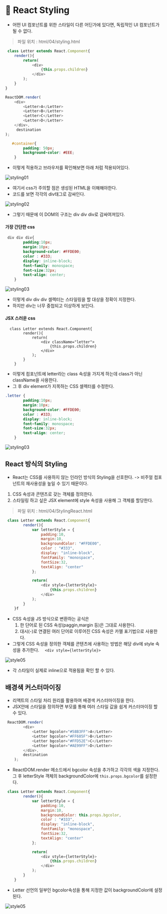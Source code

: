# 👔 React Styling

- 어떤 UI 컴포넌트를 위한 스타일이 다른 어딘가에 있다면, 독립적인 UI 컴포넌트가 될 수 없다.

> 파일 위치 : html/04/styling.html

```js
 class Letter extends React.Component{
    render(){
        return(
            <div>
                {this.props.children}
            </div>
        );
    }
}

ReactDOM.render(
    <div>
        <Letter>A</Letter>
        <Letter>B</Letter>
        <Letter>C</Letter>
        <Letter>D</Letter>
    </div>,
     destination
);
```
```css
   #container{
        padding: 50px;
        background-color: #EEE;
    }
```
- 이렇게 적용하고 브라우저를 확인해보면 아래 처럼 적용되어있다.

![styling01](../image/ReactStyling/styling01.png)

- 여기서 css가 주의할 점은 생성된 HTML을 이해해야한다.
- 코드를 보면 각각의 div태그로 감싸인다. 

![styling02](../image/ReactStyling/styling02.png)

- 그렇기 때문에 이 DOM의 구조는 div div div로 감싸여져있다.

#### 가장 간단한 css 
```css
 div div div{
        padding:10px;
        margin:10px;
        background-color: #FFDE00;
        color : #333;
        display: inline-block;
        font-family: monospace;
        font-size:32px;
        text-align: center;
    }
```
![styling03](../image/ReactStyling/styling03.png)

- 이렇게 div div div 셀렉터는 스타일링을 할 대상을 정확이 지정한다.
- 하지만 div는 너무 중첩되고 이상하게 보인다.

#### JSX 스러운 css
```JS
  class Letter extends React.Component{
        render(){
            return(
                <div className="letter">
                    {this.props.children}
                </div>
            );
        }
    }
```
- 이렇게 컴포넌트에 letter라는 class 속성을 가지게 하는데 class가 아닌 className을 사용한다.
- 그 후 div element가 지목하는 CSS 셀렉터를 수정한다.
```CSS
.letter {
        padding:10px;
        margin:10px;
        background-color: #FFDE00;
        color : #333;
        display: inline-block;
        font-family: monospace;
        font-size:32px;
        text-align: center;
    }
```
![styling03](../image/ReactStyling/styling04.png)

## React 방식의 Styling
- React는 CSS를 사용하지 않는 인라인 방식의 Styling을 선호한다.
-> 비주얼 컴포넌트의 재사용성을 높일 수 있기 때문이다.

1. CSS 속성과 콘텐츠로 갖는 객체를 정의한다.
2. 스타일링 하고 싶은 JSX element에 style 속성을 사용해 그 객체를 할당한다.

> 파일 위치 : html/04/StylingReact.html

```js
 class Letter extends React.Component{
        render(){
            var letterStyle = {
                padding:10,
                margin:10,
                backgroundColor: "#FFDE00",
                color : "#333",
                display: "inline-block",
                fontFamily: "monospace",
                fontSize:32,
                textAlign: "center"
            };

            return(
                <div style={letterStyle}>
                    {this.props.children}
                </div>
            );
        }
    }f
```
- CSS 속성을 JS 방식으로 변환하는 공식은
    1. 한 단어로 된 CSS 속성(paggin,margin 등)은 그대로 사용한다.
    2. 대시(-)로 연결된 여러 단어로 이루어진 CSS 속성은 카멜 표기법으로 사용한다.
- 그렇게 CSS 속성을 정의한 객체를 콘텐츠에 사용하는 방법은
해당 div에 style 속성을 추가한다. ```  <div style={letterStyle}>```

![style05](../image/ReactStyling/styling05.png)
- 각 스타일이 실제로 inline으로 적용됨을 확인 할 수 있다.

## 배경색 커스터마이징
- 리액트의 스타일 처리 원리를 활용하여 배경색 커스터마이징을 한다.
- JSX안에 스타일을 정의하면 부모를 통해 여러 스타일 값을 쉽게 커스터마이징 할 수 있다.

``` js
 ReactDOM.render(
        <div>
            <Letter bgcolor="#58B3FF">A</Letter>
            <Letter bgcolor="#FF605F">B</Letter>
            <Letter bgcolor="#FFD52E">C</Letter>
            <Letter bgcolor="#AE99FF">D</Letter>
        </div>,
        destination
    );
```
- ReactDOM.render 메소드에서 bgcolor 속성을 추가하고 각각의 색을 지정한다.
그 후 letterStyle 객체의 backgroundColor에 ```this.props.bgcolor```를 설정한다.
```js
 class Letter extends React.Component{
        render(){
            var letterStyle = {
                padding:10,
                margin:10,
                backgroundColor: this.props.bgcolor,
                color : "#333",
                display: "inline-block",
                fontFamily: "monospace",
                fontSize:32,
                textAlign: "center"
            };

            return(
                <div style={letterStyle}>
                    {this.props.children}
                </div>
            );
        }
    }
```
- Letter 선언의 일부인 bgcolor속성을 통해 지정한 값이 backgroundColor에 설정된다.

![style05](../image/ReactStyling/styling06.png)
